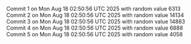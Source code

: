 Commit 1 on Mon Aug 18 02:50:56 UTC 2025 with random value 6313
Commit 2 on Mon Aug 18 02:50:56 UTC 2025 with random value 14134
Commit 3 on Mon Aug 18 02:50:56 UTC 2025 with random value 14883
Commit 4 on Mon Aug 18 02:50:56 UTC 2025 with random value 6888
Commit 5 on Mon Aug 18 02:50:56 UTC 2025 with random value 4058

